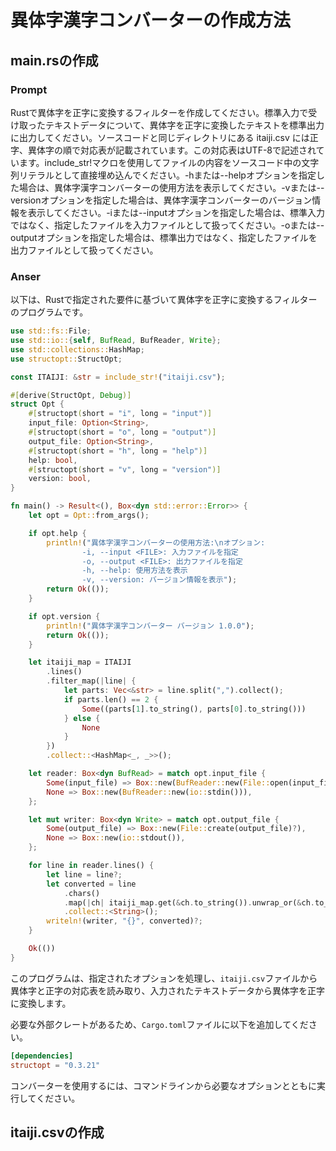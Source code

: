 異体字漢字コンバーターの作成方法
===

## main.rsの作成

### Prompt

Rustで異体字を正字に変換するフィルターを作成してください。標準入力で受け取ったテキストデータについて、異体字を正字に変換したテキストを標準出力に出力してください。ソースコードと同じディレクトリにある itaiji.csv には正字、異体字の順で対応表が記載されています。この対応表はUTF-8で記述されています。include_str!マクロを使用してファイルの内容をソースコード中の文字列リテラルとして直接埋め込んでください。-hまたは--helpオプションを指定した場合は、異体字漢字コンバーターの使用方法を表示してください。-vまたは--versionオプションを指定した場合は、異体字漢字コンバーターのバージョン情報を表示してください。-iまたは--inputオプションを指定した場合は、標準入力ではなく、指定したファイルを入力ファイルとして扱ってください。-oまたは--outputオプションを指定した場合は、標準出力ではなく、指定したファイルを出力ファイルとして扱ってください。

### Anser

以下は、Rustで指定された要件に基づいて異体字を正字に変換するフィルターのプログラムです。

```rust
use std::fs::File;
use std::io::{self, BufRead, BufReader, Write};
use std::collections::HashMap;
use structopt::StructOpt;

const ITAIJI: &str = include_str!("itaiji.csv");

#[derive(StructOpt, Debug)]
struct Opt {
    #[structopt(short = "i", long = "input")]
    input_file: Option<String>,
    #[structopt(short = "o", long = "output")]
    output_file: Option<String>,
    #[structopt(short = "h", long = "help")]
    help: bool,
    #[structopt(short = "v", long = "version")]
    version: bool,
}

fn main() -> Result<(), Box<dyn std::error::Error>> {
    let opt = Opt::from_args();

    if opt.help {
        println!("異体字漢字コンバーターの使用方法:\nオプション:
                -i, --input <FILE>: 入力ファイルを指定
                -o, --output <FILE>: 出力ファイルを指定
                -h, --help: 使用方法を表示
                -v, --version: バージョン情報を表示");
        return Ok(());
    }

    if opt.version {
        println!("異体字漢字コンバーター バージョン 1.0.0");
        return Ok(());
    }

    let itaiji_map = ITAIJI
        .lines()
        .filter_map(|line| {
            let parts: Vec<&str> = line.split(",").collect();
            if parts.len() == 2 {
                Some((parts[1].to_string(), parts[0].to_string()))
            } else {
                None
            }
        })
        .collect::<HashMap<_, _>>();

    let reader: Box<dyn BufRead> = match opt.input_file {
        Some(input_file) => Box::new(BufReader::new(File::open(input_file)?)),
        None => Box::new(BufReader::new(io::stdin())),
    };

    let mut writer: Box<dyn Write> = match opt.output_file {
        Some(output_file) => Box::new(File::create(output_file)?),
        None => Box::new(io::stdout()),
    };

    for line in reader.lines() {
        let line = line?;
        let converted = line
            .chars()
            .map(|ch| itaiji_map.get(&ch.to_string()).unwrap_or(&ch.to_string()).clone())
            .collect::<String>();
        writeln!(writer, "{}", converted)?;
    }

    Ok(())
}
```

このプログラムは、指定されたオプションを処理し、`itaiji.csv`ファイルから異体字と正字の対応表を読み取り、入力されたテキストデータから異体字を正字に変換します。

必要な外部クレートがあるため、`Cargo.toml`ファイルに以下を追加してください。

```toml
[dependencies]
structopt = "0.3.21"
```

コンバーターを使用するには、コマンドラインから必要なオプションとともに実行してください。

## itaiji.csvの作成

